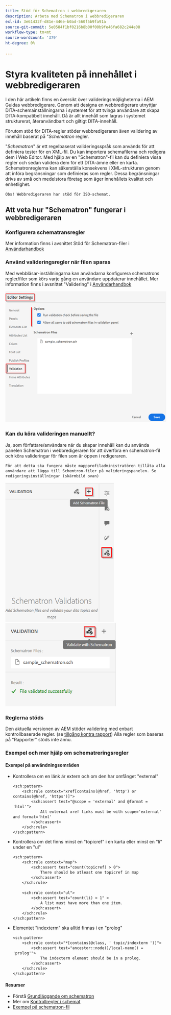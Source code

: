 ```yaml
---
title: Stöd för Schematron i webbredigeraren
description: Arbeta med Schematron i webbredigeraren
exl-id: 3e61432f-d81e-446e-b0ad-560f5b9fa91a
source-git-commit: 5e0584f1bf0216b8b00f00b9fe46fa682c244e08
workflow-type: tm+mt
source-wordcount: '379'
ht-degree: 0%

---
```


# Styra kvaliteten på innehållet i webbredigeraren

I den här artikeln finns en översikt över valideringsmöjligheterna i AEM Guidas webbredigerare.
Genom att designa en webbredigerare utnyttjar DITA-schemainställningarna i systemet för att tvinga användare att skapa DITA-kompatibelt innehåll. Då är allt innehåll som lagras i systemet strukturerat, återanvändbart och giltigt DITA-innehåll.

Förutom stöd för DITA-regler stöder webbredigeraren även validering av innehåll baserat på &quot;*Schematron* regler.

&quot;*Schematron*&quot; är ett regelbaserat valideringsspråk som används för att definiera tester för en XML-fil. Du kan importera schemafilerna och redigera dem i Web Editor. Med hjälp av en &quot;Schematron&quot;-fil kan du definiera vissa regler och sedan validera dem för ett DITA-ämne eller en karta. Schematronreglerna kan säkerställa konsekvens i XML-strukturen genom att införa begränsningar som definieras som regler. Dessa begränsningar drivs av små och medelstora företag som äger innehållets kvalitet och enhetlighet.

    Obs! Webbredigeraren har stöd för ISO-schemat.


## Att veta hur &quot;Schematron&quot; fungerar i webbredigeraren

### Konfigurera schematransregler

Mer information finns i avsnittet Stöd för Schematron-filer i [Användarhandbok](https://helpx.adobe.com/content/dam/help/en/xml-documentation-solution/4-2/Adobe-Experience-Manager-Guides_UUID_User-Guide_EN.pdf#page=148)


### Använd valideringsregler när filen sparas

Med webbläsar-inställningarna kan användarna konfigurera schematrons regler/filer som körs varje gång en användare uppdaterar innehållet. Mer information finns i avsnittet &quot;Validering&quot; i [Användarhandbok](https://helpx.adobe.com/content/dam/help/en/xml-documentation-solution/4-2/Adobe-Experience-Manager-Guides_UUID_User-Guide_EN.pdf#page=58)

![Ange regler från webbredigeringsinställningar](../../../assets/authoring/schematron-editorsettings-validation-tab.png)


### Kan du köra valideringen manuellt?

Ja, som författare/användare när du skapar innehåll kan du använda panelen Schematron i webbredigeraren för att överföra en schematron-fil och köra valideringar för filen som är öppen i redigeraren.

    För att detta ska fungera måste mappprofiladministratören tillåta alla användare att lägga till Schemtron-filer på valideringspanelen. Se redigeringsinställningar (skärmbild ovan)

![Välj Schematron-fil](../../../assets/authoring/schematron-rightpanel-validation-addsch.png)
![Kör validering](../../../assets/authoring/schematron-rightpanel-validation-runsch.png)


### Reglerna stöds

Den aktuella versionen av AEM stöder validering med enbart kontrollbaserade regler. (se [tillgång kontra rapport](https://schematron.com/document/205.html)) Alla regler som baseras på &quot;Rapporter&quot; stöds inte ännu.


### Exempel och mer hjälp om schematreringsregler

#### Exempel på användningsområden

- Kontrollera om en länk är extern och om den har omfånget &quot;external&quot;

  ```
  <sch:pattern>
      <sch:rule context="xref[contains(@href, 'http') or contains(@href, 'https')]">
          <sch:assert test="@scope = 'external' and @format = 'html'">
              All external xref links must be with scope='external' and format='html'
          </sch:assert>
      </sch:rule>
  </sch:pattern>
  ```

- Kontrollera om det finns minst en &quot;topicref&quot; i en karta eller minst en &quot;li&quot; under en &quot;ul&quot;

  ```
  <sch:pattern>
      <sch:rule context="map">
          <sch:assert test="count(topicref) > 0">
              There should be atleast one topicref in map
          </sch:assert>
      </sch:rule>
  
      <sch:rule context="ul">
          <sch:assert test="count(li) > 1" >
              A list must have more than one item.
          </sch:assert>
      </sch:rule>
  </sch:pattern>
  ```

- Elementet &quot;indexterm&quot; ska alltid finnas i en &quot;prolog&quot;

  ```
  <sch:pattern>
      <sch:rule context="*[contains(@class, ' topic/indexterm ')]">
          <sch:assert test="ancestor::node()/local-name() = 'prolog'">
              The indexterm element should be in a prolog.
          </sch:assert>
      </sch:rule>
  </sch:pattern>
  ```

#### Resurser

- Förstå  [Grundläggande om schematron](https://da2022.xatapult.com/#what-is-schematron)
- Mer om [Kontrollregler i schemat](https://www.xml.com/pub/a/2003/11/12/schematron.html#Assertions)
- [Exempel på schematron-fil](../../../assets/authoring/sample_schematron.sch)
